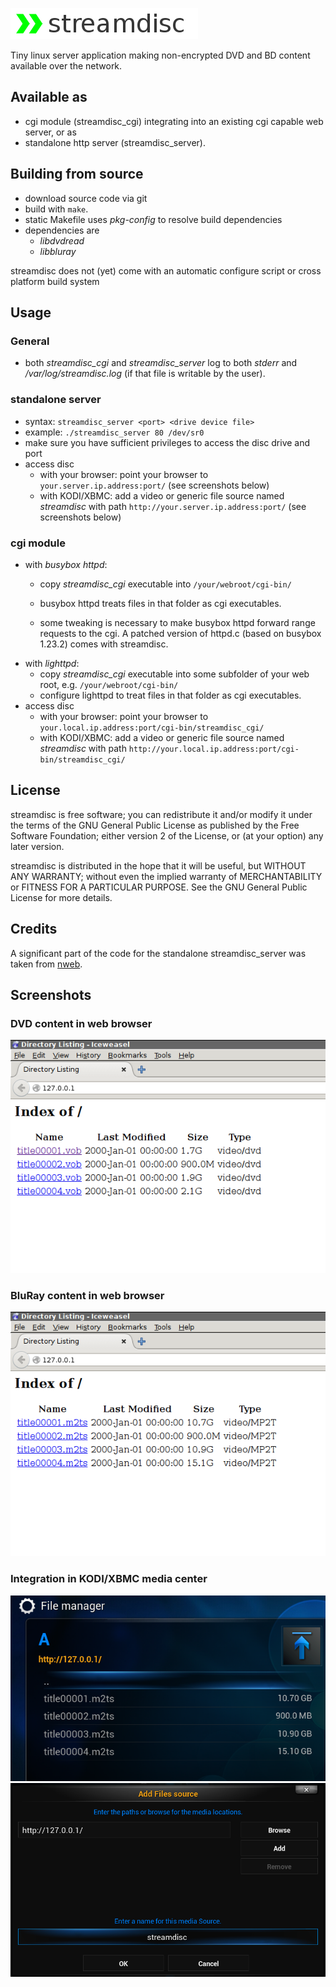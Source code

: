 ![#streamdisc](/logo.png)

Tiny linux server application making non-encrypted DVD and BD content available over the network.

## Available as
- cgi module (streamdisc_cgi) integrating into an existing cgi capable web server, or as
- standalone http server (streamdisc_server).

## Building from source
- download source code via git
- build with `make`.
- static Makefile uses _pkg-config_ to resolve build dependencies
- dependencies are 
    - _libdvdread_ 
    - _libbluray_

streamdisc does not (yet) come with an automatic configure script or cross platform build system

## Usage
### General
- both _streamdisc_cgi_ and _streamdisc_server_ log to both _stderr_ and _/var/log/streamdisc.log_ (if that file is writable by the user).

### standalone server
- syntax: `streamdisc_server <port> <drive device file>`
- example: `./streamdisc_server 80 /dev/sr0`
- make sure you have sufficient privileges to access the disc drive and port
- access disc
    - with your browser: point your browser to `your.server.ip.address:port/` (see screenshots below)
    - with KODI/XBMC: add a video or generic file source named _streamdisc_ with path `http://your.server.ip.address:port/` (see screenshots below)

### cgi module
- with _busybox httpd_: 
    - copy _streamdisc_cgi_ executable into `/your/webroot/cgi-bin/`

    - busybox httpd treats files in that folder as cgi executables.
    - some tweaking is necessary to make busybox httpd forward range requests to the cgi. A patched version of httpd.c (based on busybox 1.23.2) comes with streamdisc.
- with _lighttpd_:
    - copy _streamdisc_cgi_ executable into some subfolder of your web root, e.g. `/your/webroot/cgi-bin/`
    - configure lighttpd to treat files in that folder as cgi executables.
- access disc
    - with your browser: point your browser to `your.local.ip.address:port/cgi-bin/streamdisc_cgi/`
    - with KODI/XBMC: add a video or generic file source named _streamdisc_ with path `http://your.local.ip.address:port/cgi-bin/streamdisc_cgi/`

## License
streamdisc is free software; you can redistribute it and/or modify
it under the terms of the GNU General Public License as published by
the Free Software Foundation; either version 2 of the License, or
(at your option) any later version.

streamdisc is distributed in the hope that it will be useful,
but WITHOUT ANY WARRANTY; without even the implied warranty of
MERCHANTABILITY or FITNESS FOR A PARTICULAR PURPOSE.  See the
GNU General Public License for more details.

## Credits
A significant part of the code for the standalone streamdisc_server was taken from [nweb](http://www.ibm.com/developerworks/systems/library/es-nweb/).

## Screenshots
### DVD content in web browser
![browser](/browser.png)

### BluRay content in web browser
![browser](/browser_bd.png)

### Integration in KODI/XBMC media center
![add source](/add_source.png)
![directory listing](/dir_listing.png)

